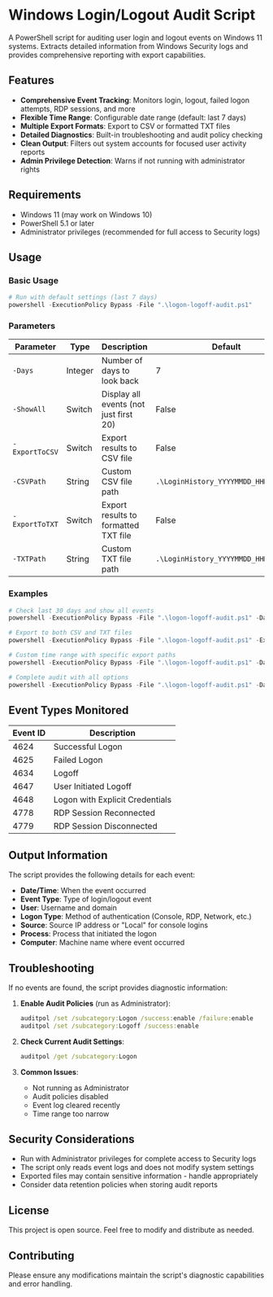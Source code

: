 # Windows Login/Logout Audit Script

A PowerShell script for auditing user login and logout events on Windows 11 systems. Extracts detailed information from Windows Security logs and provides comprehensive reporting with export capabilities.

## Features

- **Comprehensive Event Tracking**: Monitors login, logout, failed logon attempts, RDP sessions, and more
- **Flexible Time Range**: Configurable date range (default: last 7 days)
- **Multiple Export Formats**: Export to CSV or formatted TXT files
- **Detailed Diagnostics**: Built-in troubleshooting and audit policy checking
- **Clean Output**: Filters out system accounts for focused user activity reports
- **Admin Privilege Detection**: Warns if not running with administrator rights

## Requirements

- Windows 11 (may work on Windows 10)
- PowerShell 5.1 or later
- Administrator privileges (recommended for full access to Security logs)

## Usage

### Basic Usage
```powershell
# Run with default settings (last 7 days)
powershell -ExecutionPolicy Bypass -File ".\logon-logoff-audit.ps1"
```

### Parameters

| Parameter | Type | Description | Default |
|-----------|------|-------------|---------|
| `-Days` | Integer | Number of days to look back | 7 |
| `-ShowAll` | Switch | Display all events (not just first 20) | False |
| `-ExportToCSV` | Switch | Export results to CSV file | False |
| `-CSVPath` | String | Custom CSV file path | `.\LoginHistory_YYYYMMDD_HHMMSS.csv` |
| `-ExportToTXT` | Switch | Export results to formatted TXT file | False |
| `-TXTPath` | String | Custom TXT file path | `.\LoginHistory_YYYYMMDD_HHMMSS.txt` |

### Examples

```powershell
# Check last 30 days and show all events
powershell -ExecutionPolicy Bypass -File ".\logon-logoff-audit.ps1" -Days 30 -ShowAll

# Export to both CSV and TXT files
powershell -ExecutionPolicy Bypass -File ".\logon-logoff-audit.ps1" -ExportToCSV -ExportToTXT

# Custom time range with specific export paths
powershell -ExecutionPolicy Bypass -File ".\logon-logoff-audit.ps1" -Days 14 -ExportToTXT -TXTPath "C:\Reports\LoginAudit.txt"

# Complete audit with all options
powershell -ExecutionPolicy Bypass -File ".\logon-logoff-audit.ps1" -Days 30 -ShowAll -ExportToCSV -ExportToTXT
```

## Event Types Monitored

| Event ID | Description |
|----------|-------------|
| 4624 | Successful Logon |
| 4625 | Failed Logon |
| 4634 | Logoff |
| 4647 | User Initiated Logoff |
| 4648 | Logon with Explicit Credentials |
| 4778 | RDP Session Reconnected |
| 4779 | RDP Session Disconnected |

## Output Information

The script provides the following details for each event:
- **Date/Time**: When the event occurred
- **Event Type**: Type of login/logout event
- **User**: Username and domain
- **Logon Type**: Method of authentication (Console, RDP, Network, etc.)
- **Source**: Source IP address or "Local" for console logins
- **Process**: Process that initiated the logon
- **Computer**: Machine name where event occurred

## Troubleshooting

If no events are found, the script provides diagnostic information:

1. **Enable Audit Policies** (run as Administrator):
   ```cmd
   auditpol /set /subcategory:Logon /success:enable /failure:enable
   auditpol /set /subcategory:Logoff /success:enable
   ```

2. **Check Current Audit Settings**:
   ```cmd
   auditpol /get /subcategory:Logon
   ```

3. **Common Issues**:
   - Not running as Administrator
   - Audit policies disabled
   - Event log cleared recently
   - Time range too narrow

## Security Considerations

- Run with Administrator privileges for complete access to Security logs
- The script only reads event logs and does not modify system settings
- Exported files may contain sensitive information - handle appropriately
- Consider data retention policies when storing audit reports

## License

This project is open source. Feel free to modify and distribute as needed.

## Contributing

Please ensure any modifications maintain the script's diagnostic capabilities and error handling.
